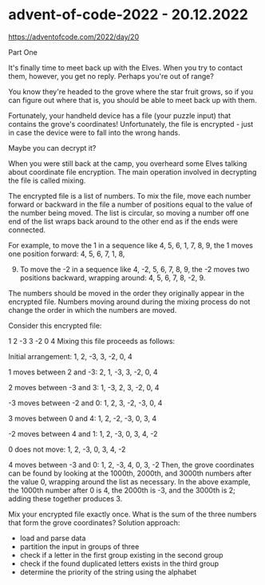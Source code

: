 # advent-of-code-2022 - 20.12.2022

https://adventofcode.com/2022/day/20

Part One

It's finally time to meet back up with the Elves. When you try to contact them, however, you get no reply. Perhaps
you're out of range?

You know they're headed to the grove where the star fruit grows, so if you can figure out where that is, you should be
able to meet back up with them.

Fortunately, your handheld device has a file (your puzzle input) that contains the grove's coordinates! Unfortunately,
the file is encrypted - just in case the device were to fall into the wrong hands.

Maybe you can decrypt it?

When you were still back at the camp, you overheard some Elves talking about coordinate file encryption. The main
operation involved in decrypting the file is called mixing.

The encrypted file is a list of numbers. To mix the file, move each number forward or backward in the file a number of
positions equal to the value of the number being moved. The list is circular, so moving a number off one end of the list
wraps back around to the other end as if the ends were connected.

For example, to move the 1 in a sequence like 4, 5, 6, 1, 7, 8, 9, the 1 moves one position forward: 4, 5, 6, 7, 1, 8,

9. To move the -2 in a sequence like 4, -2, 5, 6, 7, 8, 9, the -2 moves two positions backward, wrapping around: 4, 5,
   6, 7, 8, -2, 9.

The numbers should be moved in the order they originally appear in the encrypted file. Numbers moving around during the
mixing process do not change the order in which the numbers are moved.

Consider this encrypted file:

1
2
-3
3
-2
0
4
Mixing this file proceeds as follows:

Initial arrangement:
1, 2, -3, 3, -2, 0, 4

1 moves between 2 and -3:
2, 1, -3, 3, -2, 0, 4

2 moves between -3 and 3:
1, -3, 2, 3, -2, 0, 4

-3 moves between -2 and 0:
1, 2, 3, -2, -3, 0, 4

3 moves between 0 and 4:
1, 2, -2, -3, 0, 3, 4

-2 moves between 4 and 1:
1, 2, -3, 0, 3, 4, -2

0 does not move:
1, 2, -3, 0, 3, 4, -2

4 moves between -3 and 0:
1, 2, -3, 4, 0, 3, -2
Then, the grove coordinates can be found by looking at the 1000th, 2000th, and 3000th numbers after the value 0,
wrapping around the list as necessary. In the above example, the 1000th number after 0 is 4, the 2000th is -3, and the
3000th is 2; adding these together produces 3.

Mix your encrypted file exactly once. What is the sum of the three numbers that form the grove coordinates?
Solution approach:

* load and parse data
* partition the input in groups of three
* check if a letter in the first group existing in the second group
* check if the found duplicated letters exists in the third group
* determine the priority of the string using the alphabet
